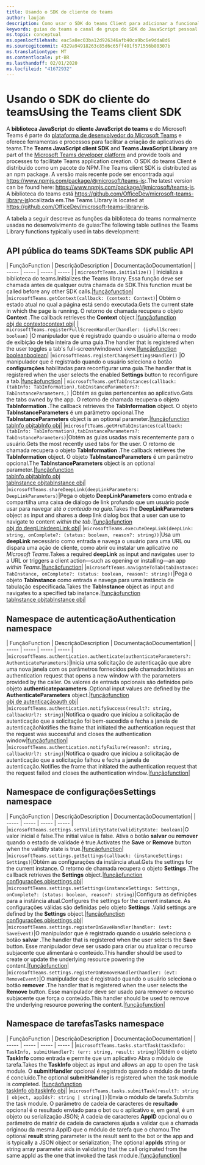 ```yaml
---
title: Usando o SDK do cliente do teams
author: laujan
description: Como usar o SDK do teams Client para adicionar a funcionalidade de reconhecimento de equipes às suas guias personalizadas
keywords: guias do teams o canal de grupo do SDK do JavaScript pessoal
ms.topic: conceptual
ms.openlocfilehash: eac5a8ec03ba12d926346afb40ca9bc6e9dda8d6
ms.sourcegitcommit: 4329a94918263c85d6c65ff401f571556b80307b
ms.translationtype: MT
ms.contentlocale: pt-BR
ms.lasthandoff: 02/01/2020
ms.locfileid: "41672932"
---
```

# <a name="using-the-teams-client-sdk"></a><span data-ttu-id="dce1a-104">Usando o SDK do cliente do teams</span><span class="sxs-lookup"><span data-stu-id="dce1a-104">Using the Teams client SDK</span></span>

<span data-ttu-id="dce1a-105">A **biblioteca JavaScript** do **cliente JavaScript do teams** e do Microsoft Teams é parte da [plataforma de desenvolvedor do Microsoft Teams](https://msdn.microsoft.com/microsoft-teams) e oferece ferramentas e processos para facilitar a criação de aplicativos do teams.</span><span class="sxs-lookup"><span data-stu-id="dce1a-105">The **Teams JavaScript client SDK**  and **Teams JavaScript Library** are part of the [Microsoft Teams developer platform](https://msdn.microsoft.com/microsoft-teams) and provide tools and processes to facilitate Teams application creation.</span></span> <span data-ttu-id="dce1a-106">O SDK do teams Client é distribuído como um pacote do NPM.</span><span class="sxs-lookup"><span data-stu-id="dce1a-106">The Teams client SDK is distributed as an npm package.</span></span> <span data-ttu-id="dce1a-107">A versão mais recente pode ser encontrada aqui <https://www.npmjs.com/package/@microsoft/teams-js>:.</span><span class="sxs-lookup"><span data-stu-id="dce1a-107">The latest version can be found here: <https://www.npmjs.com/package/@microsoft/teams-js>.</span></span> <span data-ttu-id="dce1a-108">A biblioteca do teams está <https://github.com/OfficeDev/microsoft-teams-library-js>localizada em.</span><span class="sxs-lookup"><span data-stu-id="dce1a-108">The Teams Library is located at <https://github.com/OfficeDev/microsoft-teams-library-js>.</span></span>

<span data-ttu-id="dce1a-109">A tabela a seguir descreve as funções da biblioteca do teams normalmente usadas no desenvolvimento de guias:</span><span class="sxs-lookup"><span data-stu-id="dce1a-109">The following table outlines the Teams Library functions typically used in tabs development:</span></span>

## <a name="teams-sdk-public-api"></a><span data-ttu-id="dce1a-110">API pública do teams SDK</span><span class="sxs-lookup"><span data-stu-id="dce1a-110">Teams SDK public API</span></span> 

| <span data-ttu-id="dce1a-111">Função</span><span class="sxs-lookup"><span data-stu-id="dce1a-111">Function</span></span>  | <span data-ttu-id="dce1a-112">Descrição</span><span class="sxs-lookup"><span data-stu-id="dce1a-112">Description</span></span>          | <span data-ttu-id="dce1a-113">Documentação</span><span class="sxs-lookup"><span data-stu-id="dce1a-113">Documentation</span></span>|
| -----     | -----     | -----    | -----        |
| `microsoftTeams.initialize()` | <span data-ttu-id="dce1a-114">Inicializa a biblioteca do teams.</span><span class="sxs-lookup"><span data-stu-id="dce1a-114">Initializes the Teams library.</span></span> <span data-ttu-id="dce1a-115">Essa função deve ser chamada antes de qualquer outra chamada de SDK.</span><span class="sxs-lookup"><span data-stu-id="dce1a-115">This function must be called before any other SDK calls.</span></span>|[<span data-ttu-id="dce1a-116">função</span><span class="sxs-lookup"><span data-stu-id="dce1a-116">function</span></span>](/javascript/api/@microsoft/teams-js/microsoftteams?view=msteams-client-js-latest#initialize-any-)|
|`microsoftTeams.getContext(callback: (context: Context)`| <span data-ttu-id="dce1a-117">Obtém o estado atual no qual a página está sendo executada.</span><span class="sxs-lookup"><span data-stu-id="dce1a-117">Gets the current state in which the page is running.</span></span> <span data-ttu-id="dce1a-118">O retorno de chamada recupera o objeto **Context** .</span><span class="sxs-lookup"><span data-stu-id="dce1a-118">The callback retrieves the **Context** object.</span></span>|[<span data-ttu-id="dce1a-119">função</span><span class="sxs-lookup"><span data-stu-id="dce1a-119">function</span></span>](/javascript/api/@microsoft/teams-js/microsoftteams?view=msteams-client-js-latest#getcontext--context--context-----void-)<br/>[<span data-ttu-id="dce1a-120">obj de contexto</span><span class="sxs-lookup"><span data-stu-id="dce1a-120">context obj</span></span>](/javascript/api/@microsoft/teams-js/microsoftteams.context?view=msteams-client-js-latest)|
| `microsoftTeams.registerFullScreenHandler(handler: (isFullScreen: boolean)` |<span data-ttu-id="dce1a-121">O manipulador que é registrado quando o usuário alterna o modo de exibição de tela inteira de uma guia.</span><span class="sxs-lookup"><span data-stu-id="dce1a-121">The handler that is registered when the user toggles a tab's full-screen/windowed view.</span></span>|[<span data-ttu-id="dce1a-122">função</span><span class="sxs-lookup"><span data-stu-id="dce1a-122">function</span></span>](/javascript/api/@microsoft/teams-js/microsoftteams?view=msteams-client-js-latest#registerfullscreenhandler--isfullscreen--boolean-----void-)<br/>[<span data-ttu-id="dce1a-123">boolean</span><span class="sxs-lookup"><span data-stu-id="dce1a-123">boolean</span></span>](/javascript/api/@microsoft/teams-js/microsoftteams.context?view=msteams-client-js-latest#isfullscreen)|
|`microsoftTeams.registerChangeSettingsHandler()` |<span data-ttu-id="dce1a-124">O manipulador que é registrado quando o usuário seleciona o botão **configurações** habilitadas para reconfigurar uma guia.</span><span class="sxs-lookup"><span data-stu-id="dce1a-124">The handler that is registered when the user selects the enabled **Settings** button to reconfigure a tab.</span></span>|[<span data-ttu-id="dce1a-125">função</span><span class="sxs-lookup"><span data-stu-id="dce1a-125">function</span></span>](/javascript/api/@microsoft/teams-js/microsoftteams?view=msteams-client-js-latest#registerchangesettingshandler-------void-)|
| `microsoftTeams.getTabInstances(callback: (tabInfo: TabInformation),tabInstanceParameters?: TabInstanceParameters,)` |<span data-ttu-id="dce1a-126">Obtém as guias pertencentes ao aplicativo.</span><span class="sxs-lookup"><span data-stu-id="dce1a-126">Gets the tabs owned by the app.</span></span> <span data-ttu-id="dce1a-127">O retorno de chamada recupera o objeto **TabInformation** .</span><span class="sxs-lookup"><span data-stu-id="dce1a-127">The callback retrieves the **TabInformation** object.</span></span> <span data-ttu-id="dce1a-128">O objeto **TabInstanceParameters** é um parâmetro opcional.</span><span class="sxs-lookup"><span data-stu-id="dce1a-128">The **TabInstanceParameters** object is an optional parameter.</span></span>|[<span data-ttu-id="dce1a-129">função</span><span class="sxs-lookup"><span data-stu-id="dce1a-129">function</span></span>](/javascript/api/@microsoft/teams-js/microsoftteams?view=msteams-client-js-latest#gettabinstances--tabinfo--tabinformation-----void--tabinstanceparameters-)<br/>[<span data-ttu-id="dce1a-130">tabInfo obj</span><span class="sxs-lookup"><span data-stu-id="dce1a-130">tabInfo obj</span></span>](/javascript/api/@microsoft/teams-js/microsoftteams.tabinformation?view=msteams-client-js-latest)|
|`microsoftTeams.getMruTabInstances(callback: (tabInfo: TabInformation),tabInstanceParameters?: TabInstanceParameters)`|<span data-ttu-id="dce1a-131">Obtém as guias usadas mais recentemente para o usuário.</span><span class="sxs-lookup"><span data-stu-id="dce1a-131">Gets the most recently used tabs for the user.</span></span> <span data-ttu-id="dce1a-132">O retorno de chamada recupera o objeto **TabInformation** .</span><span class="sxs-lookup"><span data-stu-id="dce1a-132">The callback retrieves the **TabInformation** object.</span></span> <span data-ttu-id="dce1a-133">O objeto **TabInstanceParameters** é um parâmetro opcional.</span><span class="sxs-lookup"><span data-stu-id="dce1a-133">The **TabInstanceParameters** object is an optional parameter.</span></span>|[<span data-ttu-id="dce1a-134">função</span><span class="sxs-lookup"><span data-stu-id="dce1a-134">function</span></span>](/javascript/api/@microsoft/teams-js/microsoftteams?view=msteams-client-js-latest#getmrutabinstances--tabinfo--tabinformation-----void--tabinstanceparameters-)<br/>[<span data-ttu-id="dce1a-135">tabInfo obj</span><span class="sxs-lookup"><span data-stu-id="dce1a-135">tabInfo obj</span></span>](/javascript/api/@microsoft/teams-js/microsoftteams.teaminformation?view=msteams-client-js-latest)<br/>[<span data-ttu-id="dce1a-136">tabInstance obj</span><span class="sxs-lookup"><span data-stu-id="dce1a-136">tabInstance obj</span></span>](/javascript/api/@microsoft/teams-js/microsoftteams.tabinstanceparameters?view=msteams-client-js-latest)|
|`microsoftTeams.shareDeepLink(deepLinkParameters: DeepLinkParameters)`|<span data-ttu-id="dce1a-137">Pega o objeto **DeepLinkParameters** como entrada e compartilha uma caixa de diálogo de link profundo que um usuário pode usar para navegar até *o conteúdo na guia*.</span><span class="sxs-lookup"><span data-stu-id="dce1a-137">Takes the **DeepLinkParameters** object as input and shares a deep link dialog box that a user can use to navigate to content *within the tab*.</span></span>|[<span data-ttu-id="dce1a-138">função</span><span class="sxs-lookup"><span data-stu-id="dce1a-138">function</span></span>](/javascript/api/@microsoft/teams-js/microsoftteams?view=msteams-client-js-latest#sharedeeplink-deeplinkparameters-)<br/>[<span data-ttu-id="dce1a-139">obj do deepLink</span><span class="sxs-lookup"><span data-stu-id="dce1a-139">deepLink obj</span></span>](/javascript/api/@microsoft/teams-js/microsoftteams.deeplinkparameters?view=msteams-client-js-latest)|
|`microsoftTeams.executeDeepLink(deepLink: string, onComplete?: (status: boolean, reason?: string))`|<span data-ttu-id="dce1a-140">Usa um **deepLink** necessário como entrada e navega o usuário para uma URL ou dispara uma ação de cliente, como abrir ou instalar um aplicativo *no Microsoft Teams*.</span><span class="sxs-lookup"><span data-stu-id="dce1a-140">Takes a required **deepLink** as input and navigates user to a URL or triggers a client action—such as opening or installing—an app *within Teams*.</span></span>|[<span data-ttu-id="dce1a-141">função</span><span class="sxs-lookup"><span data-stu-id="dce1a-141">function</span></span>](/javascript/api/@microsoft/teams-js/microsoftteams?view=msteams-client-js-latest#executedeeplink-string---status--boolean--reason---string-----void-)|
|`microsoftTeams.navigateToTab(tabInstance: TabInstance, onComplete?: (status: boolean, reason?: string))`|<span data-ttu-id="dce1a-142">Pega o objeto **TabInstance** como entrada e navega para uma instância de tabulação especificada.</span><span class="sxs-lookup"><span data-stu-id="dce1a-142">Takes the **TabInstance** object as input and navigates to a specified tab instance.</span></span>|[<span data-ttu-id="dce1a-143">função</span><span class="sxs-lookup"><span data-stu-id="dce1a-143">function</span></span>](/javascript/api/@microsoft/teams-js/microsoftteams?view=msteams-client-js-latest#navigatetotab-tabinstance-)<br/>[<span data-ttu-id="dce1a-144">tabInstance obj</span><span class="sxs-lookup"><span data-stu-id="dce1a-144">tabInstance obj</span></span>](/javascript/api/@microsoft/teams-js/microsoftteams.tabinstance?view=msteams-client-js-latest)|

## <a name="authentication-namespace"></a><span data-ttu-id="dce1a-145">Namespace de autenticação</span><span class="sxs-lookup"><span data-stu-id="dce1a-145">Authentication namespace</span></span>

| <span data-ttu-id="dce1a-146">Função</span><span class="sxs-lookup"><span data-stu-id="dce1a-146">Function</span></span>  | <span data-ttu-id="dce1a-147">Descrição</span><span class="sxs-lookup"><span data-stu-id="dce1a-147">Description</span></span>          | <span data-ttu-id="dce1a-148">Documentação</span><span class="sxs-lookup"><span data-stu-id="dce1a-148">Documentation</span></span>|
| -----     | -----     | -----    | -----        |
|`microsoftTeams.authentication.authenticate(authenticateParameters?: AuthenticateParameters)`|<span data-ttu-id="dce1a-149">Inicia uma solicitação de autenticação que abre uma nova janela com os parâmetros fornecidos pelo chamador.</span><span class="sxs-lookup"><span data-stu-id="dce1a-149">Initiates an authentication request that opens a new window with the parameters provided by the caller.</span></span> <span data-ttu-id="dce1a-150">Os valores de entrada opcionais são definidos pelo objeto **authenticateparameters** .</span><span class="sxs-lookup"><span data-stu-id="dce1a-150">Optional input values are defined by the **AuthenticateParameters** object.</span></span>|[<span data-ttu-id="dce1a-151">função</span><span class="sxs-lookup"><span data-stu-id="dce1a-151">function</span></span>](/javascript/api/@microsoft/teams-js/microsoftteams.authentication?view=msteams-client-js-latest#authenticate-authenticateparameters-)<br/>[<span data-ttu-id="dce1a-152">obj de autenticação</span><span class="sxs-lookup"><span data-stu-id="dce1a-152">auth obj</span></span>](/javascript/api/@microsoft/teams-js/microsoftteams.authentication.authenticateparameters?view=msteams-client-js-latest)|
|`microsoftTeams.authentication.notifySuccess(result?: string, callbackUrl?: string)`|<span data-ttu-id="dce1a-153">Notifica o quadro que iniciou a solicitação de autenticação que a solicitação foi bem-sucedida e fecha a janela de autenticação</span><span class="sxs-lookup"><span data-stu-id="dce1a-153">Notifies the frame that initiated the authentication request that the request was successful and closes the authentication window</span></span>|[<span data-ttu-id="dce1a-154">função</span><span class="sxs-lookup"><span data-stu-id="dce1a-154">function</span></span>](/javascript/api/@microsoft/teams-js/microsoftteams.authentication?view=msteams-client-js-latest#notifysuccess-string--string-)|
|`microsoftTeams.authentication.notifyFailure(reason?: string, callbackUrl?: string)`|<span data-ttu-id="dce1a-155">Notifica o quadro que iniciou a solicitação de autenticação que a solicitação falhou e fecha a janela de autenticação.</span><span class="sxs-lookup"><span data-stu-id="dce1a-155">Notifies the frame that initiated the authentication request that the request failed and closes the authentication window.</span></span>|[<span data-ttu-id="dce1a-156">função</span><span class="sxs-lookup"><span data-stu-id="dce1a-156">function</span></span>](/javascript/api/@microsoft/teams-js/microsoftteams.authentication?view=msteams-client-js-latest#notifyfailure-string--string-)|

## <a name="settings-namespace"></a><span data-ttu-id="dce1a-157">Namespace de configurações</span><span class="sxs-lookup"><span data-stu-id="dce1a-157">Settings namespace</span></span>

| <span data-ttu-id="dce1a-158">Função</span><span class="sxs-lookup"><span data-stu-id="dce1a-158">Function</span></span>  | <span data-ttu-id="dce1a-159">Descrição</span><span class="sxs-lookup"><span data-stu-id="dce1a-159">Description</span></span>          | <span data-ttu-id="dce1a-160">Documentação</span><span class="sxs-lookup"><span data-stu-id="dce1a-160">Documentation</span></span>|
| -----     | -----     | -----    | -----        |
|`microsoftTeams.settings.setValidityState(validityState: boolean)`|<span data-ttu-id="dce1a-161">O valor inicial é false.</span><span class="sxs-lookup"><span data-stu-id="dce1a-161">The initial value is false.</span></span> <span data-ttu-id="dce1a-162">Ativa o botão **salvar** ou **remover** quando o estado de validade é true.</span><span class="sxs-lookup"><span data-stu-id="dce1a-162">Activates the **Save** or **Remove** button when the validity state is true.</span></span>|[<span data-ttu-id="dce1a-163">função</span><span class="sxs-lookup"><span data-stu-id="dce1a-163">function</span></span>](/javascript/api/@microsoft/teams-js/microsoftteams.settings?view=msteams-client-js-latest#setvaliditystate-boolean-)|
|`microsoftTeams.settings.getSettings(callback: (instanceSettings: Settings)`|<span data-ttu-id="dce1a-164">Obtém as configurações da instância atual.</span><span class="sxs-lookup"><span data-stu-id="dce1a-164">Gets the settings for the current instance.</span></span> <span data-ttu-id="dce1a-165">O retorno de chamada recupera o objeto **Settings** .</span><span class="sxs-lookup"><span data-stu-id="dce1a-165">The callback retrieves the **Settings** object.</span></span>|[<span data-ttu-id="dce1a-166">função</span><span class="sxs-lookup"><span data-stu-id="dce1a-166">function</span></span>](/javascript/api/@microsoft/teams-js/microsoftteams.settings?view=msteams-client-js-latest#getsettings--instancesettings--settings-----void-)<br/>[<span data-ttu-id="dce1a-167">configurações obj</span><span class="sxs-lookup"><span data-stu-id="dce1a-167">settings obj</span></span>](/javascript/api/@microsoft/teams-js/microsoftteams.settings.settings?view=msteams-client-js-latest)|
|`microsoftTeams.settings.setSettings(instanceSettings: Settings, onComplete?: (status: boolean, reason?: string)`|<span data-ttu-id="dce1a-168">Configura as definições para a instância atual.</span><span class="sxs-lookup"><span data-stu-id="dce1a-168">Configures the settings for the current instance.</span></span> <span data-ttu-id="dce1a-169">As configurações válidas são definidas pelo objeto **Settings** .</span><span class="sxs-lookup"><span data-stu-id="dce1a-169">Valid settings are defined by the **Settings** object.</span></span>|[<span data-ttu-id="dce1a-170">função</span><span class="sxs-lookup"><span data-stu-id="dce1a-170">function</span></span>](/javascript/api/@microsoft/teams-js/microsoftteams.settings?view=msteams-client-js-latest#setsettings-settings-)<br/>[<span data-ttu-id="dce1a-171">configurações obj</span><span class="sxs-lookup"><span data-stu-id="dce1a-171">settings obj</span></span>](/javascript/api/@microsoft/teams-js/microsoftteams.settings.settings?view=msteams-client-js-latest)|
|`microsoftTeams.settings.registerOnSaveHandler(handler: (evt: SaveEvent)`|<span data-ttu-id="dce1a-172">O manipulador que é registrado quando o usuário seleciona o botão **salvar** .</span><span class="sxs-lookup"><span data-stu-id="dce1a-172">The handler that is registered when the user selects the **Save** button.</span></span> <span data-ttu-id="dce1a-173">Esse manipulador deve ser usado para criar ou atualizar o recurso subjacente que alimentará o conteúdo.</span><span class="sxs-lookup"><span data-stu-id="dce1a-173">This handler should be used to create or update the underlying resource powering the content.</span></span>|[<span data-ttu-id="dce1a-174">função</span><span class="sxs-lookup"><span data-stu-id="dce1a-174">function</span></span>](/javascript/api/@microsoft/teams-js/microsoftteams.settings?view=msteams-client-js-latest#registeronsavehandler--evt--saveevent-----void-)|
|`microsoftTeams.settings.registerOnRemoveHandler(handler: (evt: RemoveEvent)`|<span data-ttu-id="dce1a-175">O manipulador que é registrado quando o usuário seleciona o botão **remover** .</span><span class="sxs-lookup"><span data-stu-id="dce1a-175">The handler that is registered when the user selects the **Remove** button.</span></span> <span data-ttu-id="dce1a-176">Esse manipulador deve ser usado para remover o recurso subjacente que força o conteúdo.</span><span class="sxs-lookup"><span data-stu-id="dce1a-176">This handler should be used to remove the underlying resource powering the content.</span></span>|[<span data-ttu-id="dce1a-177">função</span><span class="sxs-lookup"><span data-stu-id="dce1a-177">function</span></span>](/javascript/api/@microsoft/teams-js/microsoftteams.settings?view=msteams-client-js-latest#registeronremovehandler--evt--removeevent-----void-)|

## <a name="tasks-namespace"></a><span data-ttu-id="dce1a-178">Namespace de tarefas</span><span class="sxs-lookup"><span data-stu-id="dce1a-178">Tasks namespace</span></span>

| <span data-ttu-id="dce1a-179">Função</span><span class="sxs-lookup"><span data-stu-id="dce1a-179">Function</span></span>  | <span data-ttu-id="dce1a-180">Descrição</span><span class="sxs-lookup"><span data-stu-id="dce1a-180">Description</span></span>          | <span data-ttu-id="dce1a-181">Documentação</span><span class="sxs-lookup"><span data-stu-id="dce1a-181">Documentation</span></span>|
| -----     | -----     | -----    | -----        |
|`microsoftTeams.tasks.startTask(taskInfo: TaskInfo, submitHandler?: (err: string, result: string)`|<span data-ttu-id="dce1a-182">Obtém o objeto **TaskInfo** como entrada e permite que um aplicativo Abra o módulo de tarefa.</span><span class="sxs-lookup"><span data-stu-id="dce1a-182">Takes the **TaskInfo** object as input and allows an app to open the task module.</span></span> <span data-ttu-id="dce1a-183">O **submitHandler** opcional é registrado quando o módulo de tarefa é concluído.</span><span class="sxs-lookup"><span data-stu-id="dce1a-183">The optional **submitHandler** is registered when the task module is completed.</span></span> |[<span data-ttu-id="dce1a-184">função</span><span class="sxs-lookup"><span data-stu-id="dce1a-184">function</span></span>](/javascript/api/@microsoft/teams-js/microsoftteams.tasks?view=msteams-client-js-latest#starttask-taskinfo---err--string--result--string-----void-)<br/>[<span data-ttu-id="dce1a-185">taskInfo obj</span><span class="sxs-lookup"><span data-stu-id="dce1a-185">taskInfo obj</span></span>](/javascript/api/@microsoft/teams-js/microsoftteams.taskinfo?view=msteams-client-js-latest)|
|`microsoftTeams.tasks.submitTask(result?: string | object, appIds?: string | string[])`|<span data-ttu-id="dce1a-186">Envia o módulo de tarefa.</span><span class="sxs-lookup"><span data-stu-id="dce1a-186">Submits the task module.</span></span> <span data-ttu-id="dce1a-187">O parâmetro de cadeia de caracteres de **resultado** opcional é o resultado enviado para o bot ou o aplicativo e, em geral, é um objeto ou serialização JSON; A cadeia de caracteres **AppID** opcional ou o parâmetro de matriz de cadeia de caracteres ajuda a validar que a chamada originou da mesma AppID que o módulo de tarefa que o chamou.</span><span class="sxs-lookup"><span data-stu-id="dce1a-187">The optional **result** string parameter is the result sent to the bot or the app and is typically a JSON object or serialization; The optional **appIds** string or string array parameter aids in validating that the call originated from the same appId as the one that invoked the task module.</span></span>|[<span data-ttu-id="dce1a-188">função</span><span class="sxs-lookup"><span data-stu-id="dce1a-188">function</span></span>](/javascript/api/@microsoft/teams-js/microsoftteams.tasks?view=msteams-client-js-latest#submittask-string---object--string---string---)|